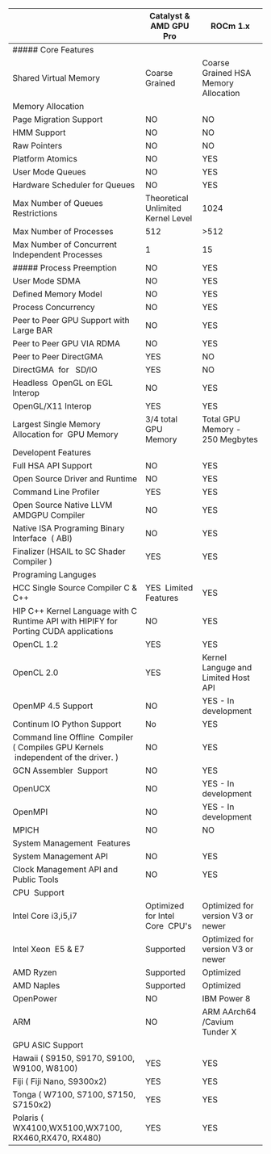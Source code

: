 |                                          | Catalyst & AMD GPU Pro             | ROCm 1.x                             |
| ---------------------------------------- | ---------------------------------- | ------------------------------------ |
| ##### Core Features                            |                                    |                                      |
| Shared Virtual  Memory                   | Coarse Grained                     | Coarse Grained HSA Memory Allocation |
| Memory Allocation                        |                                    |                                      |
| Page Migration Support                   | NO                                 | NO                                   |
| HMM Support                              | NO                                 | NO                                   |
| Raw Pointers                             | NO                                 | NO                                   |
| Platform Atomics                         | NO                                 | YES                                  |
| User Mode Queues                         | NO                                 | YES                                  |
| Hardware Scheduler for Queues            | NO                                 | YES                                  |
| Max Number of Queues  Restrictions       | Theoretical Unlimited Kernel Level | 1024                                 |
| Max Number of Processes                  | 512                                | >512                                 |
| Max Number of Concurrent  Independent Processes | 1                                  | 15                                   |
| ##### Process Preemption                       | NO                                 | YES                                  |
| User Mode SDMA                           | NO                                 | YES                                  |
| Defined Memory Model                     | NO                                 | YES                                  |
| Process Concurrency                      | NO                                 | YES                                  |
| Peer to Peer GPU Support with  Large BAR | NO                                 | YES                                  |
| Peer to Peer GPU VIA RDMA                | NO                                 | YES                                  |
| Peer to Peer DirectGMA                   | YES                                | NO                                   |
| DirectGMA  for    SD/IO                  | YES                                | NO                                   |
| Headless  OpenGL on EGL  Interop         | NO                                 | YES                                  |
| OpenGL/X11 Interop                       | YES                                | YES                                  |
| Largest Single Memory  Allocation for  GPU Memory | 3/4 total GPU Memory               | Total GPU Memory - 250 Megbytes      |
| Developent Features                      |                                    |                                      |
| Full HSA API Support                     | NO                                 | YES                                  |
| Open Source Driver and  Runtime          | NO                                 | YES                                  |
| Command Line Profiler                    | YES                                | YES                                  |
| Open Source Native LLVM AMDGPU  Compiler | NO                                 | YES                                  |
| Native ISA Programing Binary  Interface  ( ABI) | NO                                 | YES                                  |
| Finalizer (HSAIL to SC  Shader  Compiler ) | YES                                | YES                                  |
| Programing Languges                      |                                    |                                      |
| HCC Single Source Compiler C  & C++      | YES  Limited Features              | YES                                  |
| HIP C++ Kernel Language with C  Runtime API with HIPIFY for Porting CUDA applications | NO                                 | YES                                  |
| OpenCL 1.2                               | YES                                | YES                                  |
| OpenCL 2.0                               | YES                                | Kernel Languge and Limited Host API  |
| OpenMP 4.5 Support                       | NO                                 | YES - In development                 |
| Continum IO Python  Support              | No                                 | YES                                  |
| Command line Offline   Compiler ( Compiles GPU Kernels  independent of the driver. ) | NO                                 | YES                                  |
| GCN Assembler  Support                   | NO                                 | YES                                  |
| OpenUCX                                  | NO                                 | YES - In development                 |
| OpenMPI                                  | NO                                 | YES - In development                 |
| MPICH                                    | NO                                 | NO                                   |
| System Management  Features              |                                    |                                      |
| System Management API                    | NO                                 | YES                                  |
| Clock Management API and  Public Tools   | NO                                 | YES                                  |
| CPU  Support                             |                                    |                                      |
| Intel Core i3,i5,i7                      | Optimized for Intel Core   CPU's   | Optimized for version V3 or newer    |
| Intel Xeon  E5 & E7                      | Supported                          | Optimized for version V3 or newer    |
| AMD Ryzen                                | Supported                          | Optimized                            |
| AMD Naples                               | Supported                          | Optimized                            |
| OpenPower                                | NO                                 | IBM Power 8                          |
| ARM                                      | NO                                 | ARM AArch64 /Cavium Tunder X         |
| GPU ASIC Support                         |                                    |                                      |
| Hawaii ( S9150, S9170, S9100,  W9100, W8100) | YES                                | YES                                  |
| Fiji ( Fiji Nano,  S9300x2)              | YES                                | YES                                  |
| Tonga ( W7100, S7100, S7150,  S7150x2)   | YES                                | YES                                  |
| Polaris (  WX4100,WX5100,WX7100, RX460,RX470, RX480) | YES                                | YES                                  |
